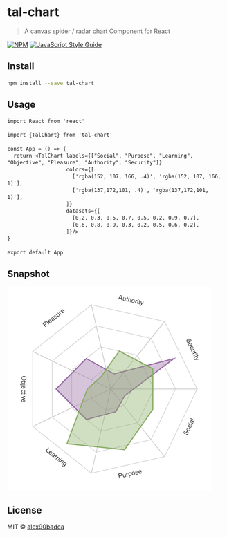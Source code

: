 # tal-chart

> A canvas spider / radar chart Component for React

[![NPM](https://img.shields.io/npm/v/tal-chart.svg)](https://www.npmjs.com/package/tal-chart) [![JavaScript Style Guide](https://img.shields.io/badge/code_style-standard-brightgreen.svg)](https://standardjs.com)

## Install

```bash
npm install --save tal-chart
```

## Usage

```tsx
import React from 'react'

import {TalChart} from 'tal-chart'

const App = () => {
  return <TalChart labels={["Social", "Purpose", "Learning", "Objective", "Pleasure", "Authority", "Security"]}
                   colors={[
                     ['rgba(152, 107, 166, .4)', 'rgba(152, 107, 166, 1)'],
                     ['rgba(137,172,101, .4)', 'rgba(137,172,101, 1)'],
                   ]}
                   datasets={[
                     [0.2, 0.3, 0.5, 0.7, 0.5, 0.2, 0.9, 0.7],
                     [0.6, 0.8, 0.9, 0.3, 0.2, 0.5, 0.6, 0.2],
                   ]}/>
}

export default App
```

## Snapshot

![img](https://raw.githubusercontent.com/alex90badea/tal-chart/master/example/img.png)

## License

MIT © [alex90badea](https://github.com/alex90badea)
